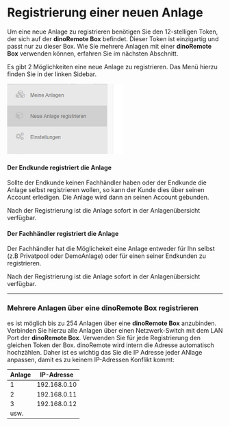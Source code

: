 # Registrierung einer neuen Anlage

Um eine neue Anlage zu registrieren benötigen Sie den 12-stelligen Token, der sich auf der **dinoRemote Box** befindet.
Dieser Token ist einzigartig und passt nur zu dieser Box. Wie Sie mehrere Anlagen mit einer **dinoRemote Box** verwenden können, erfahren Sie im nächsten Abschnitt.

Es gibt 2 Möglichkeiten eine neue Anlage zu registrieren. Das Menü hierzu finden Sie in der linken Sidebar.

![image alt text](../assets/newSystem.png)

#### Der Endkunde registriert die Anlage
Sollte der Endkunde keinen Fachhändler haben oder der Endkunde die Anlage selbst registrieren wollen, so kann der Kunde dies über seinen Account erledigen. Die Anlage wird dann an seinen Account gebunden.

Nach der Registrierung ist die Anlage sofort in der Anlagenübersicht verfügbar.


#### Der Fachhändler registriert die Anlage  
Der Fachhändler hat die Möglichekeit eine Anlage entweder für Ihn selbst (z.B Privatpool oder DemoAnlage) oder für einen seiner Endkunden zu registrieren.

Nach der Registrierung ist die Anlage sofort in der Anlagenübersicht verfügbar.

***

### Mehrere Anlagen über eine dinoRemote Box registrieren

es ist möglich bis zu 254 Anlagen über eine **dinoRemote Box** anzubinden. Verbinden Sie hierzu alle Anlagen über einen Netzwerk-Switch mit dem LAN Port der **dinoRemote Box**.
Verwenden Sie für jede Registrierung den gleichen Token der Box.
dinoRemote wird intern die Adresse automatisch hochzählen. Daher ist es wichtig das Sie die IP Adresse jeder ANlage anpassen, damit es zu keinem IP-Adressen Konflikt kommt:  
  

| Anlage        | IP-Adresse    |
| ------------- |:-------------:|
| 1             | 192.168.0.10  |
| 2             | 192.168.0.11  |
| 3             | 192.168.0.12  |
| usw.          |               |
